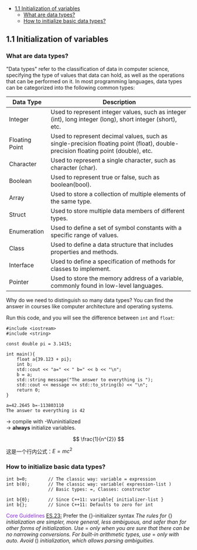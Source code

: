 - [1.1 Initialization of variables](#11-initialization-of-variables)
  - [What are data types?](#what-are-data-types)
  - [How to initialize basic data types?](#how-to-initialize-basic-data-types)

## 1.1 Initialization of variables

### What are data types?

"Data types" refer to the classification of data in computer science, specifying the type of values that data can hold, as well as the operations that can be performed on it. In most programming languages, data types can be categorized into the following common types:

| Data Type   | Description |
|-------------|-------------|
| Integer     | Used to represent integer values, such as integer (int), long integer (long), short integer (short), etc. |
| Floating Point | Used to represent decimal values, such as single-precision floating point (float), double-precision floating point (double), etc. |
| Character   | Used to represent a single character, such as character (char). |
| Boolean     | Used to represent true or false, such as boolean(bool). |
| Array       | Used to store a collection of multiple elements of the same type. |
| Struct      | Used to store multiple data members of different types. |
| Enumeration | Used to define a set of symbol constants with a specific range of values.                             |
| Class       | Used to define a data structure that includes properties and methods. |
| Interface   | Used to define a specification of methods for classes to implement. |
| Pointer     | Used to store the memory address of a variable, commonly found in low-level languages. |

Why do we need to distinguish so many data types? You can find the answer in courses like computer architecture and operating systems.

Run this code, and you will see the difference between `int` and `float`:

```
#include <iostream>
#include <string>

const double pi = 3.1415;

int main(){
    float a{39.123 + pi};
    int b;
    std::cout << "a=" << " b=" << b << "\n";
    b = a;
    std::string message("The answer to everything is ");
    std::cout << message << std::to_string(b) << "\n";
    return 0;
}
```

```
a=42.2645 b=-113803110
The answer to everything is 42
```
$\rightarrow$ compile with -Wuninitialized<br>
$\rightarrow$ **always** initialize variables.

$$
\frac{1}{n^{2}}
$$



这是一个行内公式：$E=mc^2$

### How to initialize basic data types?
```
int b=0;        // The classic way: variable = expression
int b(0);       // The classic way: variable( expression-list )
                // Basic types: =, Classes: constructor

int b{0};       // Since C++11: variable{ initializer-list }
int b{};        // Since C++11: Defaults to zero for int
```

<span style="color: blueviolet;">Core Guidelines</span>
[ES.23:](https://isocpp.github.io/CppCoreGuidelines/CppCoreGuidelines#es23-prefer-the--initializer-syntax) Prefer the {}-initializer syntax
*The rules for* {} *initialization are simpler, more general, less ambiguous, and safer than for other forms of initialization. Use* = *only when you are sure that there can be no narrowing conversions. For built-in arithmetic types, use* = *only with auto. Avoid* () *initialization, which allows parsing ambiguities.*